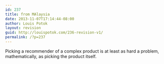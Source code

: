 ```yaml
---
id: 237
title: from MAlaysia
date: 2013-11-07T17:14:44-08:00
author: Louis Potok
layout: revision
guid: http://louispotok.com/236-revision-v1/
permalink: /?p=237
---
```

Picking a recommender of a complex product is at least as hard a problem, mathematically, as picking the product itself.